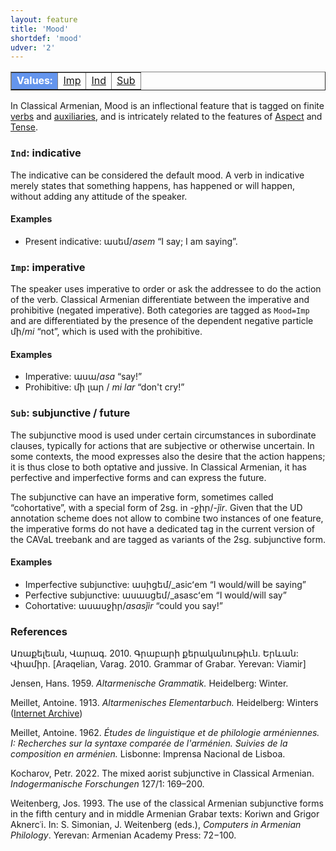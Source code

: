 ```yaml
---
layout: feature
title: 'Mood'
shortdef: 'mood'
udver: '2'
---
```


<table class="typeindex" border="1">
<tr>
  <td style="background-color:cornflowerblue;color:white"><strong>Values:</strong> </td>
  <td><a href="#Imp">Imp</a></td>
  <td><a href="#Ind">Ind</a></td>
  <td><a href="#Sub">Sub</a></td>
</tr>
</table>

In Classical Armenian, Mood is an inflectional feature that is tagged on finite [verbs](xcl-pos/VERB) and [auxiliaries](xcl-pos/AUX), and is intricately related to the features of [Aspect]() and [Tense]().

### <a name="Ind">`Ind`</a>: indicative

The indicative can be considered the default mood. A verb in indicative merely states that something happens, has happened or will happen, without adding any attitude of the speaker.

#### Examples

* Present indicative: ասեմ/_asem_ “I say; I am saying”.

### <a name="Imp">`Imp`</a>: imperative

The speaker uses imperative to order or ask the addressee to do the action of the verb. Classical Armenian differentiate between the imperative and prohibitive (negated imperative). Both categories are tagged as `Mood=Imp` and are differentiated by the presence of the dependent negative particle մի/_mi_ “not”, which is used with the prohibitive. 

#### Examples

* Imperative: ասա/_asa_ “say!”
* Prohibitive: մի լար / _mi lar_ “don't cry!”

### <a name="Sub">`Sub`</a>: subjunctive / future

The subjunctive mood is used under certain circumstances in subordinate clauses, typically for actions that are subjective or otherwise uncertain. In some contexts, the mood expresses also the desire that the action happens; it is thus close to both optative and jussive. In Classical Armenian, it has perfective and imperfective forms and can express the future.

The subjunctive can have an imperative form, sometimes called “cohortative”, with a special form of 2sg. in -ջիր/_-ǰir_. Given that the UD annotation scheme does not allow to combine two instances of one feature, the imperative forms do not have a dedicated tag in the current version of the CAVaL treebank and are tagged as variants of the 2sg. subjunctive form.

#### Examples

* Imperfective subjunctive: ասիցեմ/_asicʻem “I would/will be saying”
* Perfective subjunctive: ասասցեմ/_asascʻem “I would/will say”
* Cohortative: ասասջիր/_asasǰir_ “could you say!”

### References

Առաքելեան, Վարագ. 2010. Գրաբարի քերականութիւն. Երևան: Վիամիր․ [Araqelian, Varag. 2010. Grammar of Grabar. Yerevan: Viamir]

Jensen, Hans. 1959. _Altarmenische Grammatik._ Heidelberg: Winter.

Meillet, Antoine. 1913. _Altarmenisches Elementarbuch._ Heidelberg: Winters (<a href="https://archive.org/details/altarmenischesel00meil/page/n5/mode/2up" target="_blank">Internet Archive</a>)

Meillet, Antoine. 1962. _Études de linguistique et de philologie arméniennes. I: Recherches sur la syntaxe comparée de l'arménien. Suivies de la composition en arménien._ Lisbonne: Imprensa Nacional de Lisboa.

Kocharov, Petr. 2022. The mixed aorist subjunctive in Classical Armenian. _Indogermanische Forschungen_ 127/1: 169–200.

Weitenberg, Jos. 1993. The use of the classical Armenian subjunctive forms in the fifth century and in middle Armenian Grabar texts: Koriwn and Grigor Aknercʿi. In: S. Simonian, J. Weitenberg (eds.), _Computers in Armenian Philology_. Yerevan: Armenian Academy Press: 72−100.
